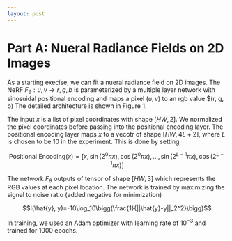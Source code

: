 ```yaml
---
layout: post
---
```


# Part A: Nueral Radiance Fields on 2D Images

As a starting execise, we can fit a nueral radiance field on 2D images. The NeRF $F_{\theta}:{u, v}\rightarrow {r, g, b}$ is parameterized by a multiple layer network with sinosuidal positional encoding and maps a pixel $(u, v)$ to an rgb value $(r, g, b) The detailed architecture is shown in Figure 1.

The input $x$ is a list of pixel coordinates with shape $[HW, 2]$. We normalized the pixel coordinates before passing into the positional encoding layer. The positional encoding layer maps $x$ to a vecotr of shape $[HW, 4L+2]$, where $L$ is chosen to be $10$ in the experiment. This is done by setting

$$\text{Positional Encoding}(x)=[x, \sin(2^0\pi x), \cos(2^0\pi x),..., \sin(2^{L-1}\pi x), \cos(2^{L-1}\pi x)]$$

The network $F_{\theta}$ outputs of tensor of shape $[HW, 3]$ which represents the RGB values at each pixel location. The network is trained by maximizing the signal to noise ratio (added negative for minimization)

$$l(\hat{y}, y)=-10\log_10\bigg(\frac{1}{||\hat{y}-y||_2^2}\bigg)$$

In training, we used an Adam optimizer with learning rate of $10^{-3}$ and trained for $1000$ epochs. 




